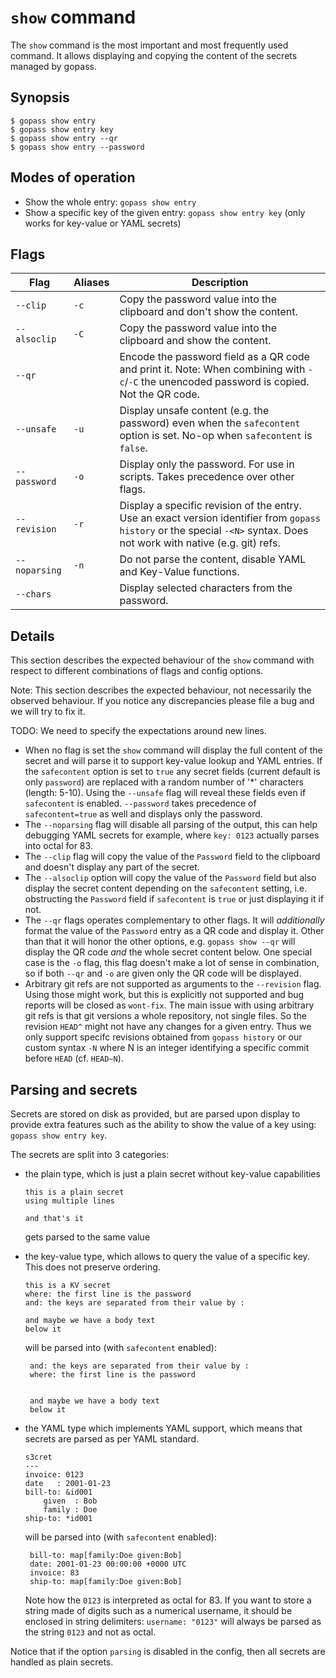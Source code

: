# `show` command

The `show` command is the most important and most frequently used command.
It allows displaying and copying the content of the secrets managed by gopass.

## Synopsis

```
$ gopass show entry
$ gopass show entry key
$ gopass show entry --qr
$ gopass show entry --password
```

## Modes of operation

* Show the whole entry: `gopass show entry`
* Show a specific key of the given entry: `gopass show entry key` (only works for key-value or YAML secrets)

## Flags

Flag | Aliases | Description
---- | ------- | -----------
`--clip` | `-c` | Copy the password value into the clipboard and don't show the content.
`--alsoclip` | `-C` | Copy the password value into the clipboard and show the content.
`--qr` | | Encode the password field as a QR code and print it. Note: When combining with `-c`/`-C` the unencoded password is copied. Not the QR code.
`--unsafe` | `-u` | Display unsafe content (e.g. the password) even when the `safecontent` option is set. No-op when `safecontent` is `false`.
`--password` | `-o` | Display only the password. For use in scripts. Takes precedence over other flags.
`--revision` | `-r` | Display a specific revision of the entry. Use an exact version identifier from `gopass history` or the special `-<N>` syntax. Does not work with native (e.g. git) refs.
`--noparsing` | `-n` | Do not parse the content, disable YAML and Key-Value functions.
`--chars` | | Display selected characters from the password.

## Details

This section describes the expected behaviour of the `show` command with respect to different combinations of flags and
config options.

Note: This section describes the expected behaviour, not necessarily the observed behaviour.
If you notice any discrepancies please file a bug and we will try to fix it.

TODO: We need to specify the expectations around new lines.

* When no flag is set the `show` command will display the full content of the secret and will parse it to support key-value lookup and YAML entries.
  If the `safecontent` option is set to `true` any secret fields (current default is only `password`) are replaced with a random number of '*' characters (length: 5-10). 
  Using the `--unsafe` flag will reveal these fields even if `safecontent` is enabled. `--password` takes precedence of `safecontent=true` as well and displays only the password.
* The `--noparsing` flag will disable all parsing of the output, this can help debugging YAML secrets for example, where `key: 0123` actually parses into octal for 83. 
* The `--clip` flag will copy the value of the `Password` field to the clipboard and doesn't display any part of the secret.
* The `--alsoclip` option will copy the value of the `Password` field but also display the secret content depending on the `safecontent` setting, i.e. obstructing the `Password` field if `safecontent` is `true` or just displaying it if not.
* The `--qr` flags operates complementary to other flags. It will *additionally* format the value of the `Password` entry as a QR code and display it. Other than that it will honor the other options, e.g. `gopass show --qr` will display the QR code *and* the whole secret content below. One special case is the `-o` flag, this flag doesn't make a lot of sense in combination, so if both `--qr` and `-o` are given only the QR code will be displayed.
* Arbitrary git refs are not supported as arguments to the `--revision` flag. Using those might work, but this is explicitly not supported and bug reports will be closed as `wont-fix`. The main issue with using arbitrary git refs is that git versions a whole repository, not single files. So the revision `HEAD^` might not have any changes for a given entry. Thus we only support specifc revisions obtained from `gopass history` or our custom syntax `-N` where N is an integer identifying a specific commit before `HEAD` (cf. `HEAD~N`).

## Parsing and secrets

Secrets are stored on disk as provided, but are parsed upon display to provide extra features such as the ability 
to show the value of a key using:  `gopass show entry key`.

The secrets are split into 3 categories:
 - the plain type, which is just a plain secret without key-value capabilities 
    ```
    this is a plain secret
    using multiple lines
    
    and that's it
    ```
    gets parsed to the same value


 - the key-value type, which allows to query the value of a specific key. This does not preserve ordering.
    ```
    this is a KV secret
    where: the first line is the password
    and: the keys are separated from their value by :
    
    and maybe we have a body text
    below it
    ```
    will be parsed into (with `safecontent` enabled):
   ```
    and: the keys are separated from their value by :
    where: the first line is the password
    
    
    and maybe we have a body text
    below it
    ```


 - the YAML type which implements YAML support, which means that secrets are parsed as per YAML standard.
    ```
    s3cret
    ---
    invoice: 0123
    date   : 2001-01-23
    bill-to: &id001
        given  : Bob
        family : Doe
    ship-to: *id001
    ```
   will be parsed into (with `safecontent` enabled):
   ```
    bill-to: map[family:Doe given:Bob]
    date: 2001-01-23 00:00:00 +0000 UTC
    invoice: 83
    ship-to: map[family:Doe given:Bob]
    ```
   Note how the `0123` is interpreted as octal for 83. If you want to store a string made of digits such as a numerical
   username, it should be enclosed in string delimiters: `username: "0123"` will always be parsed as the string `0123`
   and not as octal.

Notice that if the option `parsing` is disabled in the config, then all secrets are handled as plain secrets.
